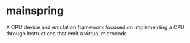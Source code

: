 # mainspring
A CPU device and emulation framework focused on implementing a CPU through Instructions that emit a virtual microcode.
